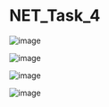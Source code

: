 # NET_Task_4

![image](https://github.com/mythter/Fighting/assets/60883514/8d811611-0729-46ea-bd13-09d15d97e8a8)

![image](https://github.com/mythter/Fighting/assets/60883514/d9dd3ac8-9d71-49c2-98bc-1b5e31d66d00)

![image](https://github.com/mythter/Fighting/assets/60883514/2f7870e2-1365-444b-8a8e-522d9debbb40)

![image](https://github.com/mythter/Fighting/assets/60883514/16b42081-4478-480e-9b65-9c9dfbf45485)

